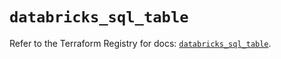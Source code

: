 # `databricks_sql_table`

Refer to the Terraform Registry for docs: [`databricks_sql_table`](https://registry.terraform.io/providers/databricks/databricks/1.70.0/docs/resources/sql_table).
